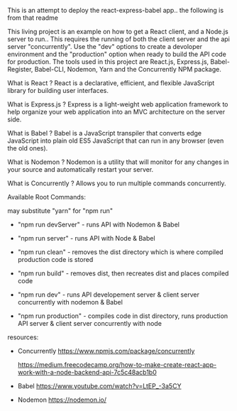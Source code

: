 This is an attempt to deploy the react-express-babel app.. the following is from that readme

This living project is an example on how to get a React client, and a Node.js server to run.. This requires the running of both the client server and the api server "concurrently". Use the "dev" options to create a devoloper environment and the "production" option when ready to build the API code for production. The tools used in this project are React.js, Express.js, Babel-Register, Babel-CLI, Nodemon, Yarn and the Concurrently NPM package.

What is React ?
React is a declarative, efficient, and flexible JavaScript library for building user interfaces.

What is Express.js ?
Express is a light-weight web application framework to help organize your web application into an MVC architecture on the server side.

What is Babel ?
Babel is a JavaScript transpiler that converts edge JavaScript into plain old ES5 JavaScript that can run in any browser (even the old ones).

What is Nodemon ?
Nodemon is a utility that will monitor for any changes in your source and automatically restart your server.

What is Concurrently ?
Allows you to run multiple commands concurrently.

Available Root Commands:

may substitute "yarn" for "npm run"

- "npm run devServer" - runs API with Nodemon & Babel

- "npm run server" - runs API with Node & Babel

- "npm run clean" - removes the dist directory which is where compiled production code is stored

* "npm run build" - removes dist, then recreates dist and places compiled code

- "npm run dev" - runs API developement server & client server concurrently with nodemon & Babel

- "npm run production" - compiles code in dist directory, runs production API server & client server concurrently with node

resources:

- Concurrently
  https://www.npmjs.com/package/concurrently

  https://medium.freecodecamp.org/how-to-make-create-react-app-work-with-a-node-backend-api-7c5c48acb1b0

- Babel
  https://www.youtube.com/watch?v=LtEP_-3a5CY

- Nodemon
  https://nodemon.io/

